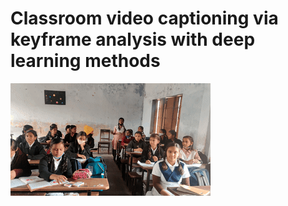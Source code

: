 # Classroom video captioning via keyframe analysis with deep learning methods


![Results](./output.gif)
